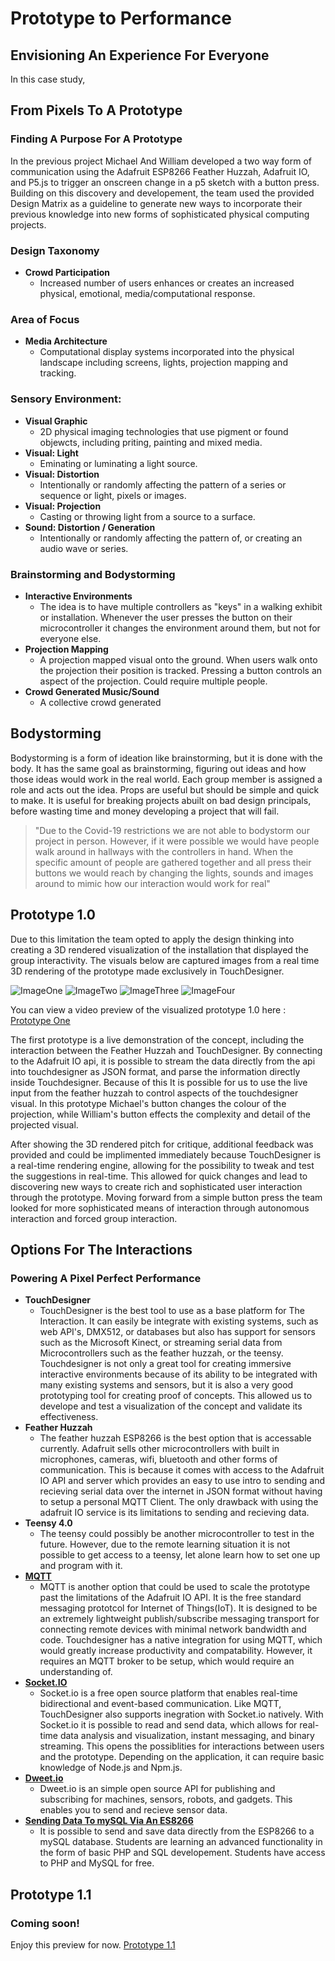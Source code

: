 # Prototype to Performance
## Envisioning An Experience For Everyone
 In this case study, 
 
## From Pixels To A Prototype
### Finding A Purpose For A Prototype
In the previous project Michael And William developed a two way form of communication using the Adafruit ESP8266 Feather Huzzah, Adafruit IO, and P5.js to trigger an onscreen change in a p5 sketch with a button press.  Building on this discovery and developement, the team used the provided Design Matrix as a guideline to generate new ways to incorporate their previous knowledge into new forms of sophisticated physical computing projects.  
 
### Design Taxonomy
  * **Crowd Participation**
    * Increased number of users enhances or creates an increased physical, emotional, media/computational response.  
       
### Area of Focus
  * **Media Architecture**
    * Computational display systems incorporated into the physical landscape including screens, lights, projection mapping and tracking.
    
### Sensory Environment:
  * **Visual Graphic**
    * 2D physical imaging technologies that use pigment or found objewcts, including priting, painting and mixed media.  
  * **Visual: Light**
    * Eminating or luminating a light source.
  * **Visual: Distortion**
    * Intentionally or randomly affecting the pattern of a series or sequence or light, pixels or images.  
  * **Visual: Projection**
    * Casting or throwing light from a source to a surface.  
  * **Sound: Distortion / Generation** 
    * Intentionally or randomly affecting the pattern of, or creating an audio wave or series.  
    
### Brainstorming and Bodystorming
  * **Interactive Environments**
    * The idea is to have multiple controllers as "keys" in a walking exhibit or installation.  Whenever the user presses the button on their microcontroller it changes the environment around them, but not for everyone else.  
  * **Projection Mapping**
    * A projection mapped visual onto the ground.  When users walk onto the projection their position is tracked.  Pressing a button controls an aspect of the projection.  Could require multiple people.  
  * **Crowd Generated Music/Sound**
    * A collective crowd generated 
    
## Bodystorming
Bodystorming is a form of ideation like brainstorming, but it is done with the body.  It has the same goal as brainstorming, figuring out ideas and how those ideas would work in the real world.  Each group member is assigned a role and acts out the idea.  Props are useful but should be simple and quick to make.  It is useful for breaking projects abuilt on bad design principals, before wasting time and money developing a project that will fail.  
    
> "Due to the Covid-19 restrictions we are not able to bodystorm our project in person.  However, if it were possible we would have people walk around in hallways with the controllers in hand.  When the specific amount of people are gathered together and all press their buttons we would reach by changing the lights, sounds and images around to mimic how our interaction would work for real"
    
    
    
## Prototype 1.0
Due to this limitation the team opted to apply the design thinking into creating a 3D rendered visualization of the installation that displayed the group interactivity.
The visuals below are captured images from a real time 3D rendering of the prototype made exclusively in TouchDesigner.  

![ImageOne](images/TDMovieOut.0.jpg)
![ImageTwo](images/TDMovieOut.1.jpg)
![ImageThree](images/TDMovieOut.2.jpg)
![ImageFour](images/TDMovieOut.3.jpg)

You can view a video preview of the visualized prototype 1.0 here : [Prototype One](https://www.youtube.com/watch?v=RlnMgWQJlpA&feature=youtu.be)

The first prototype is a live demonstration of the concept, including the interaction between the Feather Huzzah and TouchDesigner.  By connecting to the Adafruit IO api, it is possible to stream the data directly from the api into touchdesigner as JSON format, and parse the information directly inside Touchdesigner.  Because of this It is possible for us to use the live input from the feather huzzah to control aspects of the touchdesigner visual.  In this prototype Michael's button changes the colour of the projection, while William's button effects the complexity and detail of the projected visual.    

After showing the 3D rendered pitch for critique, additional feedback was provided and could be implimented immediately because TouchDesigner is a real-time rendering engine, allowing for the possibility to tweak and test the suggestions in real-time.  This allowed for quick changes and lead to discovering new ways to create rich and sophisticated user interaction through the prototype.  Moving forward from a simple button press the team looked for more sophisticated means of interaction through autonomous interaction and forced group interaction.  

## Options For The Interactions
### Powering A Pixel Perfect Performance 
* **TouchDesigner**
    * TouchDesigner is the best tool to use as a base platform for The Interaction.  It can easily be integrate with existing systems, such as web API's, DMX512, or databases but also has support for sensors such as the Microsoft Kinect, or streaming serial data from Microcontrollers such as the feather huzzah, or the teensy.  Touchdesigner is not only a great tool for creating immersive interactive environments because of its ability to be integrated with many existing systems and sensors, but it is also a very good prototyping tool for creating proof of concepts.  This allowed us to develope and test a visualization of the concept and validate its effectiveness.  
* **Feather Huzzah**
    * The feather huzzah ESP8266 is the best option that is accessable currently.  Adafruit sells other microcontrollers with built in microphones, cameras, wifi, bluetooth and other forms of communication.  This is because it comes with access to the Adafruit IO API and server which provides an easy to use intro to sending and recieving serial data over the internet in JSON format without having to setup a personal MQTT Client.  The only drawback with using the adafruit IO service is its limitations to sending and recieving data.  
* **Teensy 4.0**
    * The teensy could possibly be another microcontroller to test in the future.  However, due to the remote learning situation it is not possible to get access to a teensy, let alone learn how to set one up and program with it.  
* **[MQTT](https://mqtt.org/)**
    * MQTT is another option that could be used to scale the prototype past the limitations of the Adafruit IO API.  It is the free standard messaging prototcol for Internet of Things(IoT).  It is designed to be an extremely lightweight publish/subscribe messaging transport for connecting remote devices with minimal network bandwidth and code.  Touchdesigner has a native integration for using MQTT, which would greatly increase productivity and compatability. However, it requires an MQTT broker to be setup, which would require an understanding of.  
* **[Socket.IO](https://socket.io/)**
    * Socket.io is a free open source platform that enables real-time bidirectional and event-based communication.  Like MQTT, TouchDesigner also supports inegration with Socket.io natively.  With Socket.io it is possible to read and send data, which allows for real-time data analysis and visualization, instant messaging, and binary streaming.  This opens the possiblities for interactions between users and the prototype.  Depending on the application, it can require basic knowledge of Node.js and Npm.js.
* **[Dweet.io](https://dweet.io/)**
    * Dweet.io is an simple open source API for publishing and subscribing for machines, sensors, robots, and gadgets.  This enables you to send and recieve sensor data.
* **[Sending Data To mySQL Via An ES8266](https://theiotprojects.com/insert-data-into-mysql-database-with-esp8266/)**
    * It is possible to send and save data directly from the ESP8266 to a mySQL database.  Students are learning an advanced functionality in the form of basic PHP and SQL developement.  Students have access to PHP and MySQL for free.  


## Prototype 1.1
### Coming soon!
Enjoy this preview for now.  [Prototype 1.1](https://www.youtube.com/watch?v=__j6FiRErwo&feature=youtu.be)
